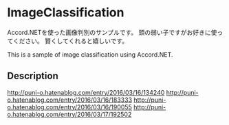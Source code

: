 # ImageClassification

Accord.NETを使った画像判別のサンプルです。
頭の弱い子ですがお好きに使ってください。
賢くしてくれると嬉しいです。

This is a sample of image classification using Accord.NET.

## Description

http://puni-o.hatenablog.com/entry/2016/03/16/134240
http://puni-o.hatenablog.com/entry/2016/03/16/183333
http://puni-o.hatenablog.com/entry/2016/03/16/190055
http://puni-o.hatenablog.com/entry/2016/03/17/192502
